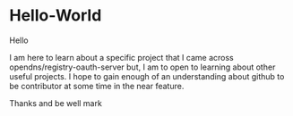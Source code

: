 # Hello-World

Hello 


I am here to learn about a specific project that I came across opendns/registry-oauth-server but, I am to open to learning about other useful projects. I hope to gain enough of an understanding about github to be contributor at some time in the near feature.  

Thanks and be well 
mark
